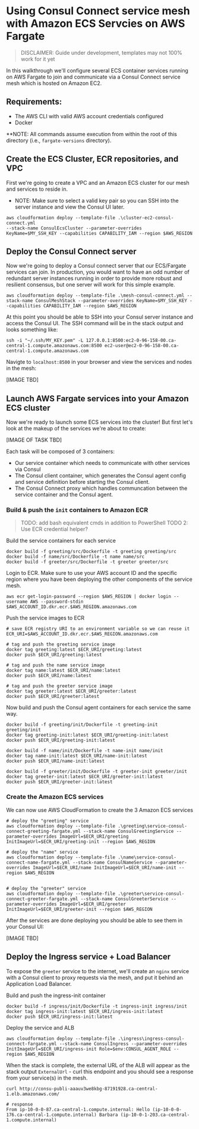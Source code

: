 # Using Consul Connect service mesh with Amazon ECS Servcies on AWS Fargate

> DISCLAIMER: Guide under development, templates may not 100% work for it yet

In this walkthrough we'll configure several ECS container services running on AWS Fargate to join and communicate via a Consul Connect service mesh which is hosted on Amazon EC2.

## Requirements:
* The AWS CLI with valid AWS account credentials configured
* Docker

**NOTE: All commands assume execution from within the root of this directory (i.e., `fargate-versions` directory). 


## Create the ECS Cluster, ECR repositories, and VPC

First we're going to create a VPC and an Amazon ECS cluster for our mesh and services to reside in. 
* NOTE: Make sure to select a valid key pair so you can SSH into the server instance and view the Consul UI later.
```
aws cloudformation deploy --template-file .\cluster-ec2-consul-connect.yml
--stack-name ConsulEcsCluster --parameter-overrides KeyName=$MY_SSH_KEY --capabilities CAPABILITY_IAM --region $AWS_REGION
```

## Deploy the Consul Connect server

Now we're going to deploy a Consul connect server that our ECS/Fargate services can join. In production, you would want to have an odd number of redundant server instances running in order to provide more robust and resilient consensus, but one server will work for this simple example.
```
aws cloudformation deploy --template-file .\mesh-consul-connect.yml --stack-name ConsulMeshStack --parameter-overrides KeyName=$MY_SSH_KEY --capabilities CAPABILITY_IAM --region $AWS_REGION
```

At this point you should be able to SSH into your Consul server instance and access the Consul UI. The SSH command will be in the stack output and looks something like:
```
ssh -i "~/.ssh/MY_KEY.pem" -L 127.0.0.1:8500:ec2-0-96-158-00.ca-central-1.compute.amazonaws.com:8500 ec2-user@ec2-0-96-158-00.ca-central-1.compute.amazonaws.com
```

Navigte to `localhost:8500` in your browser and view the services and nodes in the mesh:

[IMAGE TBD]


## Launch AWS Fargate services into your Amazon ECS cluster

Now we're ready to launch some ECS services into the cluster! But first let's look at the makeup of the services we're about to create:

[IMAGE OF TASK TBD]

Each task will be composed of 3 containers:

* Our service container which needs to communicate with other services via Consul
* The Consul client container, which generates the Consul agent config and service definition before starting the Consul client.
* The Consul Connect proxy which handles communcation between the service container and the Consul agent.

### Build & push the `init` containers to Amazon ECR

> TODO: add bash equivalent cmds in addition to PowerShell
> TODO 2: Use ECR credential helper?

Build the service containers for each service

```
docker build -f greeting/src/Dockerfile -t greeting greeting/src
docker build -f name/src/Dockerfile -t name name/src
docker build -f greeter/src/Dockerfile -t greeter greeter/src
```

Login to ECR. Make sure to use your AWS account ID and the specific region where you have been deploying the other components of the service mesh.

```
aws ecr get-login-password --region $AWS_REGION | docker login --username AWS --password-stdin $AWS_ACCOUNT_ID.dkr.ecr.$AWS_REGION.amazonaws.com
```

Push the service images to ECR
```
# save ECR registry URI to an environment variable so we can reuse it
ECR_URI=$AWS_ACCOUNT_ID.dkr.ecr.$AWS_REGION.amazonaws.com

# tag and push the greeting service image
docker tag greeting:latest $ECR_URI/greeting:latest
docker push $ECR_URI/greeting:latest

# tag and push the name service image
docker tag name:latest $ECR_URI/name:latest
docker push $ECR_URI/name:latest

# tag and push the greeter service image
docker tag greeter:latest $ECR_URI/greeter:latest
docker push $ECR_URI/greeter:latest
```

Now build and push the Consul agent containers for each service the same way.
```
docker build -f greeting/init/Dockerfile -t greeting-init greeting/init
docker tag greeting-init:latest $ECR_URI/greeting-init:latest
docker push $ECR_URI/greeting-init:latest

docker build -f name/init/Dockerfile -t name-init name/init
docker tag name-init:latest $ECR_URI/name-init:latest
docker push $ECR_URI/name-init:latest

docker build -f greeter/init/Dockerfile -t greeter-init greeter/init
docker tag greeter-init:latest $ECR_URI/greeter-init:latest
docker push $ECR_URI/greeter-init:latest
```

### Create the Amazon ECS services

We can now use AWS CloudFormation to create the 3 Amazon ECS services

```
# deploy the "greeting" service
aws cloudformation deploy --template-file .\greeting\service-consul-connect-greeting-fargate.yml --stack-name ConsulGreetingService --parameter-overrides ImageUrl=$ECR_URI/greeting InitImageUrl=$ECR_URI/greeting-init --region $AWS_REGION

# deploy the "name" service
aws cloudformation deploy --template-file .\name\service-consul-connect-name-fargate.yml --stack-name ConsulNameService --parameter-overrides ImageUrl=$ECR_URI/name InitImageUrl=$ECR_URI/name-init --region $AWS_REGION


# deploy the "greeter" service
aws cloudformation deploy --template-file .\greeter\service-consul-connect-greeter-fargate.yml --stack-name ConsulGreeterService --parameter-overrides ImageUrl=$ECR_URI/greeter InitImageUrl=$ECR_URI/greeter-init --region $AWS_REGION
```

After the services are done deploying you should be able to see them in your Consul UI:

[IMAGE TBD]

## Deploy the Ingress service + Load Balancer

To expose the `greeter` service to the internet, we'll create an `nginx` service with a Consul client to proxy requests via the mesh, and put it behind an Application Load Balancer. 

Build and push the ingress-init container
```
docker build -f ingress/init/Dockerfile -t ingress-init ingress/init
docker tag ingress-init:latest $ECR_URI/ingress-init:latest
docker push $ECR_URI/ingress-init:latest
```

Deploy the service and ALB
```
aws cloudformation deploy --template-file .\ingress\ingress-consul-connect-fargate.yml --stack-name ConsulIngress --parameter-overrides InitImageUrl=$ECR_URI/ingress-init Role=$env:CONSUL_AGENT_ROLE --region $AWS_REGION
```

When the stack is complete, the external URL of the ALB will appear as the stack output `ExternalUrl` - curl this endpoint and you should see a response from your service(s) in the mesh.
```
curl http://consu-publi-aaauv3we8kbg-87191928.ca-central-1.elb.amazonaws.com/

# response
From ip-10-0-0-87.ca-central-1.compute.internal: Hello (ip-10-0-0-176.ca-central-1.compute.internal) Barbara (ip-10-0-1-203.ca-central-1.compute.internal)
```